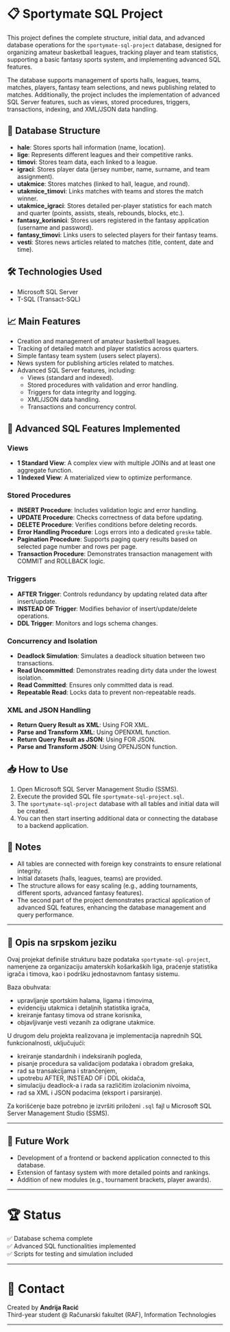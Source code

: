 # 📋 Sportymate SQL Project

This project defines the complete structure, initial data, and advanced database operations for the `sportymate-sql-project` database, designed for organizing amateur basketball leagues, tracking player and team statistics, supporting a basic fantasy sports system, and implementing advanced SQL features.

The database supports management of sports halls, leagues, teams, matches, players, fantasy team selections, and news publishing related to matches. Additionally, the project includes the implementation of advanced SQL Server features, such as views, stored procedures, triggers, transactions, indexing, and XML/JSON data handling.

## 📂 Database Structure
- **hale**: Stores sports hall information (name, location).
- **lige**: Represents different leagues and their competitive ranks.
- **timovi**: Stores team data, each linked to a league.
- **igraci**: Stores player data (jersey number, name, surname, and team assignment).
- **utakmice**: Stores matches (linked to hall, league, and round).
- **utakmice_timovi**: Links matches with teams and stores the match winner.
- **utakmice_igraci**: Stores detailed per-player statistics for each match and quarter (points, assists, steals, rebounds, blocks, etc.).
- **fantasy_korisnici**: Stores users registered in the fantasy application (username and password).
- **fantasy_timovi**: Links users to selected players for their fantasy teams.
- **vesti**: Stores news articles related to matches (title, content, date and time).

## 🛠️ Technologies Used
- Microsoft SQL Server
- T-SQL (Transact-SQL)

## 📈 Main Features
- Creation and management of amateur basketball leagues.
- Tracking of detailed match and player statistics across quarters.
- Simple fantasy team system (users select players).
- News system for publishing articles related to matches.
- Advanced SQL Server features, including:
  - Views (standard and indexed).
  - Stored procedures with validation and error handling.
  - Triggers for data integrity and logging.
  - XML/JSON data handling.
  - Transactions and concurrency control.

## 🧠 Advanced SQL Features Implemented

### Views
- **1 Standard View**: A complex view with multiple JOINs and at least one aggregate function.
- **1 Indexed View**: A materialized view to optimize performance.

### Stored Procedures
- **INSERT Procedure**: Includes validation logic and error handling.
- **UPDATE Procedure**: Checks correctness of data before updating.
- **DELETE Procedure**: Verifies conditions before deleting records.
- **Error Handling Procedure**: Logs errors into a dedicated `greske` table.
- **Pagination Procedure**: Supports paging query results based on selected page number and rows per page.
- **Transaction Procedure**: Demonstrates transaction management with COMMIT and ROLLBACK logic.

### Triggers
- **AFTER Trigger**: Controls redundancy by updating related data after insert/update.
- **INSTEAD OF Trigger**: Modifies behavior of insert/update/delete operations.
- **DDL Trigger**: Monitors and logs schema changes.

### Concurrency and Isolation
- **Deadlock Simulation**: Simulates a deadlock situation between two transactions.
- **Read Uncommitted**: Demonstrates reading dirty data under the lowest isolation.
- **Read Committed**: Ensures only committed data is read.
- **Repeatable Read**: Locks data to prevent non-repeatable reads.

### XML and JSON Handling
- **Return Query Result as XML**: Using FOR XML.
- **Parse and Transform XML**: Using OPENXML function.
- **Return Query Result as JSON**: Using FOR JSON.
- **Parse and Transform JSON**: Using OPENJSON function.

## 📥 How to Use
1. Open Microsoft SQL Server Management Studio (SSMS).
2. Execute the provided SQL file `sportymate-sql-project.sql`.
3. The `sportymate-sql-project` database with all tables and initial data will be created.
4. You can then start inserting additional data or connecting the database to a backend application.

## 📌 Notes
- All tables are connected with foreign key constraints to ensure relational integrity.
- Initial datasets (halls, leagues, teams) are provided.
- The structure allows for easy scaling (e.g., adding tournaments, different sports, advanced fantasy features).
- The second part of the project demonstrates practical application of advanced SQL features, enhancing the database management and query performance.

---

## 📝 Opis na srpskom jeziku

Ovaj projekat definiše strukturu baze podataka `sportymate-sql-project`, namenjene za organizaciju amaterskih košarkaških liga, praćenje statistika igrača i timova, kao i podršku jednostavnom fantasy sistemu.

Baza obuhvata:
- upravljanje sportskim halama, ligama i timovima,
- evidenciju utakmica i detaljnih statistika igrača,
- kreiranje fantasy timova od strane korisnika,
- objavljivanje vesti vezanih za odigrane utakmice.

U drugom delu projekta realizovana je implementacija naprednih SQL funkcionalnosti, uključujući:
- kreiranje standardnih i indeksiranih pogleda,
- pisanje procedura sa validacijom podataka i obradom grešaka,
- rad sa transakcijama i strančenjem,
- upotrebu AFTER, INSTEAD OF i DDL okidača,
- simulaciju deadlock-a i rada sa različitim izolacionim nivoima,
- rad sa XML i JSON podacima (eksport i parsiranje).

Za korišćenje baze potrebno je izvršiti priloženi `.sql` fajl u Microsoft SQL Server Management Studio (SSMS).

---

## 📜 Future Work
- Development of a frontend or backend application connected to this database.
- Extension of fantasy system with more detailed points and rankings.
- Addition of new modules (e.g., tournament brackets, player awards).

---

# 🏆 Status
✅ Database schema complete  
✅ Advanced SQL functionalities implemented  
✅ Scripts for testing and simulation included

---

# 📧 Contact
Created by **Andrija Racić**  
Third-year student @ Računarski fakultet (RAF), Information Technologies

---

